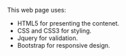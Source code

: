 This web page uses:
* HTML5 for presenting the contenet.
* CSS and CSS3 for styling.
* Jquery for validation.
* Bootstrap for responsive design.
